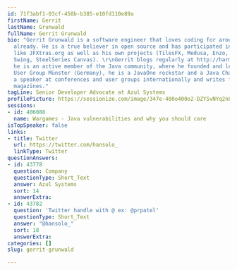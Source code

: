 ```yaml
---
id: 71f3abf1-03cf-458b-b385-e10fd110e89a
firstName: Gerrit
lastName: Grunwald
fullName: Gerrit Grunwald
bio: "Gerrit Grunwald is a software engineer that loves coding for around 40 years
  already. He is a true believer in open source and has participated in popular projects
  like JFXtras.org as well as his own projects (TilesFX, Medusa, Enzo, SteelSeries
  Swing, SteelSeries Canvas). \r\nGerrit blogs regularly at http://harmonic-code.org,
  he is an active member of the Java community, where he founded and leads the Java
  User Group Münster (Germany), he is a JavaOne rockstar and a Java Champion. He is
  a speaker at conferences and user groups internationally and writes for several
  magazines."
tagLine: Senior Developer Advocate at Azul Systems
profilePicture: https://sessionize.com/image/347e-400o400o2-DZYSvNYq2n8gn4Qzy9FnQs.png
sessions:
- id: 406088
  name: Wargames - Java vulnerabilities and why you should care
isTopSpeaker: false
links:
- title: Twitter
  url: https://twitter.com/hansolo_
  linkType: Twitter
questionAnswers:
- id: 43778
  question: Company
  questionType: Short_Text
  answer: Azul Systems
  sort: 14
  answerExtra: 
- id: 43782
  question: 'Twitter handle with @ ex: @prpatel'
  questionType: Short_Text
  answer: "@hansolo_"
  sort: 18
  answerExtra: 
categories: []
slug: gerrit-grunwald

---
```

